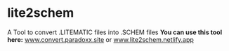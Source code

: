 # lite2schem
A Tool to convert .LITEMATIC files into .SCHEM files
**You can use this tool here:** www.convert.paradoxx.site or www.lite2schem.netlify.app
